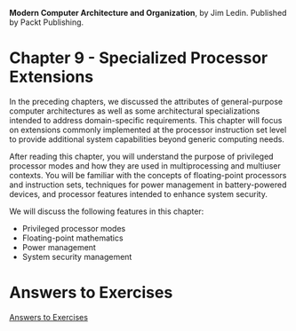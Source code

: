 __Modern Computer Architecture and Organization__, by Jim Ledin. Published by Packt Publishing.
# Chapter 9 - Specialized Processor Extensions

In the preceding chapters, we discussed the attributes of general-purpose computer architectures as well as some architectural specializations intended to address domain-specific requirements. This chapter will focus on extensions commonly implemented at the processor instruction set level to provide additional system capabilities beyond generic computing needs. 

After reading this chapter, you will understand the purpose of privileged processor modes and how they are used in multiprocessing and multiuser contexts. You will be familiar with the concepts of floating-point processors and instruction sets, techniques for power management in battery-powered devices, and processor features intended to enhance system security.

We will discuss the following features in this chapter:
* Privileged processor modes
* Floating-point mathematics
* Power management
* System security management

# Answers to Exercises
[Answers to Exercises](Answers%20to%20Exercises/README.md)
